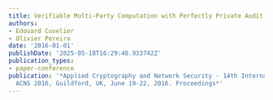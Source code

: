 ```yaml
---
title: Verifiable Multi-Party Computation with Perfectly Private Audit Trail
authors:
- Edouard Cuvelier
- Olivier Pereira
date: '2016-01-01'
publishDate: '2025-05-18T16:29:48.933742Z'
publication_types:
- paper-conference
publication: '*Applied Cryptography and Network Security - 14th International Conference,
  ACNS 2016, Guildford, UK, June 19-22, 2016. Proceedings*'
---
```

